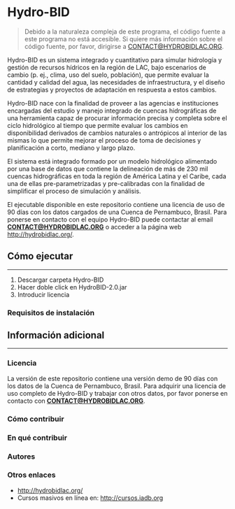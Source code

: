 # Hydro-BID
> Debido a la naturaleza compleja de este programa, el código fuente a este programa no está accesible. Si quiere más información sobre el código fuente, por favor, dirigirse a CONTACT@HYDROBIDLAC.ORG.

Hydro-BID es un sistema integrado y cuantitativo para simular hidrología y gestión de recursos hídricos en la región de LAC, bajo escenarios de cambio (p. ej., clima, uso del suelo, población), que permite evaluar la cantidad y calidad del agua, las necesidades de infraestructura, y el diseño de estrategias y proyectos de adaptación en respuesta a estos cambios.

Hydro-BID nace con la finalidad de proveer a las agencias e instituciones encargadas del estudio y manejo integrado de cuencas hidrográficas de una herramienta  capaz de procurar información precisa y completa sobre el ciclo hidrológico al tiempo que permite evaluar los cambios en disponibilidad derivados de cambios naturales o antrópicos al interior de las mismas lo que permite mejorar el proceso de toma de decisiones y planificación a corto, mediano y largo plazo. 

El sistema está integrado formado por un modelo hidrológico alimentado por una base de datos que contiene la delineación de más de 230 mil cuencas hidrográficas en toda la región de América Latina y el Caribe, cada una de ellas pre-parametrizadas y pre-calibradas con la finalidad de simplificar el proceso de simulación y análisis.

El ejecutable disponible en este repositorio contiene una licencia de uso de 90 días con los datos cargados de una Cuenca de Pernambuco, Brasil. Para ponerse en contacto con el equipo Hydro-BID puede contactar al email **CONTACT@HYDROBIDLAC.ORG** o acceder a la página web http://hydrobidlac.org/.

## Cómo ejecutar
---
1. Descargar carpeta Hydro-BID
2. Hacer doble click en HydroBID-2.0.jar
3. Introducir licencia

### Requisitos de instalación

## Información adicional
---
### Licencia
La versión de este repositorio contiene una versión demo de 90 días con los datos de la Cuenca de Pernambuco, Brasil. Para adquirir una licencia de uso completo de Hydro-BID y trabajar con otros datos, por favor ponerse en contacto con  **CONTACT@HYDROBIDLAC.ORG**.

### Cómo contribuir

### En qué contribuir

### Autores

### Otros enlaces
* http://hydrobidlac.org/
* Cursos masivos en línea en: http://cursos.iadb.org
